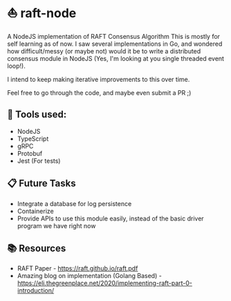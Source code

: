 # :sailboat: raft-node
A NodeJS  implementation of RAFT Consensus Algorithm
This is mostly for self learning as of now. I saw several implementations in Go, and wondered how difficult/messy (or maybe not) would it be to write a distributed consensus module in NodeJS (Yes, I'm looking at you single threaded event loop!).

I intend to keep making iterative improvements to this over time. 

Feel free to go through the code, and maybe even submit a PR ;)

## :hammer: Tools used:
- NodeJS
- TypeScript
- gRPC
- Protobuf
- Jest (For tests)

## :clipboard: Future Tasks
- Integrate a database for log persistence
- Containerize
- Provide APIs to use this module easily, instead of the basic driver program we have right now

## :books: Resources
- RAFT Paper - https://raft.github.io/raft.pdf
- Amazing blog on implementation (Golang Based) - https://eli.thegreenplace.net/2020/implementing-raft-part-0-introduction/

